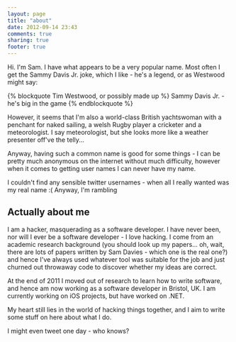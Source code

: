 ```yaml
---
layout: page
title: "about"
date: 2012-09-14 23:43
comments: true
sharing: true
footer: true
---
```


Hi. I'm Sam. I have what appears to be a very popular name. Most
often I get the Sammy Davis Jr. joke, which I like - he's a legend,
or as Westwood might say:

{% blockquote Tim Westwood, or possibly made up %}
Sammy Davis Jr. - he's big in the game
{% endblockquote %}

However, it seems that I'm also a world-class British yachtswoman with a
penchant for naked sailing, a welsh Rugby player a cricketer and a
meteorologist. I say meteorologist, but she looks more like a weather
presenter off've the telly...

Anyway, having such a common name is good for some things - I can be
pretty much anonymous on the internet without much difficulty, however
when it comes to getting user names I can never have my name.

I couldn't find any sensible twitter usernames - when all I really wanted
was my real name :( Anyway, I'm rambling

## Actually about me

I am a hacker, masquerading as a software developer. I have never been, nor
will I ever be a software developer - I love hacking. I come from an
academic research background (you should look up my papers... oh, wait,
there are lots of papers written by Sam Davies - which one is the real
one?) and hence I've always used whatever tool was suitable for the job
and just churned out throwaway code to discover whether my ideas are correct.

At the end of 2011 I moved out of research to learn how to write software,
and hence am now working as a software developer in Bristol, UK. I am
currently working on iOS projects, but have worked on .NET.

My heart still lies in the world of hacking things together, and I aim
to write some stuff on here about what I do.

I might even tweet one day - who knows?
